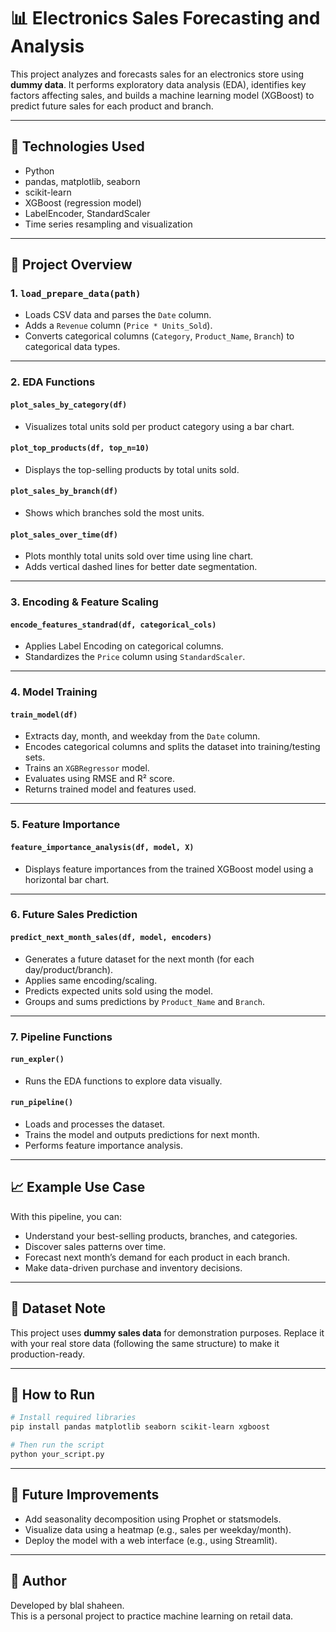 # 📊 Electronics Sales Forecasting and Analysis

This project analyzes and forecasts sales for an electronics store using **dummy data**. It performs exploratory data analysis (EDA), identifies key factors affecting sales, and builds a machine learning model (XGBoost) to predict future sales for each product and branch.

---

## 🧰 Technologies Used

- Python
- pandas, matplotlib, seaborn
- scikit-learn
- XGBoost (regression model)
- LabelEncoder, StandardScaler
- Time series resampling and visualization

---

## 📁 Project Overview

### 1. `load_prepare_data(path)`
- Loads CSV data and parses the `Date` column.
- Adds a `Revenue` column (`Price * Units_Sold`).
- Converts categorical columns (`Category`, `Product_Name`, `Branch`) to categorical data types.

---

### 2. EDA Functions

#### `plot_sales_by_category(df)`
- Visualizes total units sold per product category using a bar chart.

#### `plot_top_products(df, top_n=10)`
- Displays the top-selling products by total units sold.

#### `plot_sales_by_branch(df)`
- Shows which branches sold the most units.

#### `plot_sales_over_time(df)`
- Plots monthly total units sold over time using line chart.
- Adds vertical dashed lines for better date segmentation.

---

### 3. Encoding & Feature Scaling

#### `encode_features_standrad(df, categorical_cols)`
- Applies Label Encoding on categorical columns.
- Standardizes the `Price` column using `StandardScaler`.

---

### 4. Model Training

#### `train_model(df)`
- Extracts day, month, and weekday from the `Date` column.
- Encodes categorical columns and splits the dataset into training/testing sets.
- Trains an `XGBRegressor` model.
- Evaluates using RMSE and R² score.
- Returns trained model and features used.

---

### 5. Feature Importance

#### `feature_importance_analysis(df, model, X)`
- Displays feature importances from the trained XGBoost model using a horizontal bar chart.

---

### 6. Future Sales Prediction

#### `predict_next_month_sales(df, model, encoders)`
- Generates a future dataset for the next month (for each day/product/branch).
- Applies same encoding/scaling.
- Predicts expected units sold using the model.
- Groups and sums predictions by `Product_Name` and `Branch`.

---

### 7. Pipeline Functions

#### `run_expler()`
- Runs the EDA functions to explore data visually.

#### `run_pipeline()`
- Loads and processes the dataset.
- Trains the model and outputs predictions for next month.
- Performs feature importance analysis.

---

## 📈 Example Use Case

With this pipeline, you can:
- Understand your best-selling products, branches, and categories.
- Discover sales patterns over time.
- Forecast next month’s demand for each product in each branch.
- Make data-driven purchase and inventory decisions.

---

## 📂 Dataset Note

This project uses **dummy sales data** for demonstration purposes. Replace it with your real store data (following the same structure) to make it production-ready.

---

## 🧪 How to Run

```bash
# Install required libraries
pip install pandas matplotlib seaborn scikit-learn xgboost

# Then run the script
python your_script.py
```

---

## 📌 Future Improvements

- Add seasonality decomposition using Prophet or statsmodels.
- Visualize data using a heatmap (e.g., sales per weekday/month).
- Deploy the model with a web interface (e.g., using Streamlit).

---

## 👤 Author

Developed by blal shaheen.  
This is a personal project to practice machine learning on retail data.
